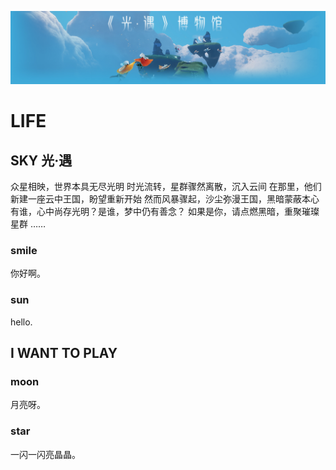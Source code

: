 ![avatar](../.vuepress/public/light.jpg)

# LIFE

## SKY 光·遇
众星相映，世界本具无尽光明
时光流转，星群骤然离散，沉入云间
在那里，他们新建一座云中王国，盼望重新开始
然而风暴骤起，沙尘弥漫王国，黑暗蒙蔽本心
有谁，心中尚存光明？是谁，梦中仍有善念？
如果是你，请点燃黑暗，重聚璀璨星群
……
### smile
  你好啊。
### sun
  hello.
## I WANT TO PLAY
  
### moon
  月亮呀。
### star
  一闪一闪亮晶晶。

<Valine></Valine>